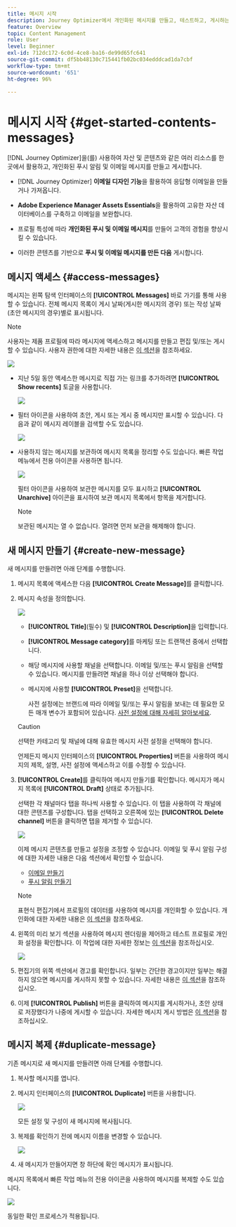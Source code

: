 ```yaml
---
title: 메시지 시작
description: Journey Optimizer에서 개인화된 메시지를 만들고, 테스트하고, 게시하는 방법을 알아봅니다
feature: Overview
topic: Content Management
role: User
level: Beginner
exl-id: 712dc172-6c0d-4ce8-ba16-de99d65fc641
source-git-commit: df5bb48130c715441fb02bc034edddcad1da7cbf
workflow-type: tm+mt
source-wordcount: '651'
ht-degree: 96%

---
```


# 메시지 시작 {#get-started-contents-messages}

[!DNL Journey Optimizer]을(를) 사용하여 자산 및 콘텐츠와 같은 여러 리소스를 한 곳에서 활용하고, 개인화된 푸시 알림 및 이메일 메시지를 만들고 게시합니다.

* [!DNL Journey Optimizer] **이메일 디자인 기능**&#x200B;을 활용하여 응답형 이메일을 만들거나 가져옵니다.

* **Adobe Experience Manager Assets Essentials**&#x200B;을 활용하여 고유한 자산 데이터베이스를 구축하고 이메일을 보완합니다.

* 프로필 특성에 따라 **개인화된 푸시 및 이메일 메시지**&#x200B;를 만들어 고객의 경험을 향상시킬 수 있습니다.

* 이러한 콘텐츠를 기반으로 **푸시 및 이메일 메시지를 만든 다음** 게시합니다.

## 메시지 액세스 {#access-messages}

메시지는 왼쪽 탐색 인터페이스의 **[!UICONTROL Messages]** 바로 가기를 통해 사용할 수 있습니다. 전체 메시지 목록이 게시 날짜(게시한 메시지의 경우) 또는 작성 날짜(초안 메시지의 경우)별로 표시됩니다.

>[!NOTE]
>
>사용자는 제품 프로필에 따라 메시지에 액세스하고 메시지를 만들고 편집 및/또는 게시할 수 있습니다. 사용자 권한에 대한 자세한 내용은 [이 섹션](../administration/permissions.md)을 참조하세요.

![](assets/messages-list.png)

* 지난 5일 동안 액세스한 메시지로 직접 가는 링크를 추가하려면 **[!UICONTROL Show recents]** 토글을 사용합니다.

   ![](assets/show-recent-messages.png)

* 필터 아이콘을 사용하여 초안, 게시 또는 게시 중 메시지만 표시할 수 있습니다. 다음과 같이 메시지 레이블을 검색할 수도 있습니다.

   ![](assets/filter-messages.png)

* 사용하지 않는 메시지를 보관하여 메시지 목록을 정리할 수도 있습니다. 빠른 작업 메뉴에서 전용 아이콘을 사용하면 됩니다.

   ![](assets/archive-message.png)

   필터 아이콘을 사용하여 보관한 메시지를 모두 표시하고 **[!UICONTROL Unarchive]** 아이콘을 표시하여 보관 메시지 목록에서 항목을 제거합니다.

   >[!NOTE]
   >
   >보관된 메시지는 열 수 없습니다. 열려면 먼저 보관을 해제해야 합니다.

## 새 메시지 만들기 {#create-new-message}

새 메시지를 만들려면 아래 단계를 수행합니다.

1. 메시지 목록에 액세스한 다음 **[!UICONTROL Create Message]**&#x200B;를 클릭합니다.

1. 메시지 속성을 정의합니다.

   ![](assets/create-message-properties.png)

   * **[!UICONTROL Title]**(필수) 및 **[!UICONTROL Description]**&#x200B;을 입력합니다.

   * **[!UICONTROL Message category]**&#x200B;를 마케팅 또는 트랜잭션 중에서 선택합니다.

   * 해당 메시지에 사용할 채널을 선택합니다. 이메일 및/또는 푸시 알림을 선택할 수 있습니다. 메시지를 만들려면 채널을 하나 이상 선택해야 합니다.

   * 메시지에 사용할 **[!UICONTROL Preset]**&#x200B;을 선택합니다.

      사전 설정에는 브랜드에 따라 이메일 및/또는 푸시 알림을 보내는 데 필요한 모든 매개 변수가 포함되어 있습니다. [사전 설정에 대해 자세히 알아보세요](../configuration/message-presets.md).
   >[!CAUTION]
   >
   >선택한 카테고리 및 채널에 대해 유효한 메시지 사전 설정을 선택해야 합니다.

   언제든지 메시지 인터페이스의 **[!UICONTROL Properties]** 버튼을 사용하여 메시지의 제목, 설명, 사전 설정에 액세스하고 이를 수정할 수 있습니다.

1. **[!UICONTROL Create]**&#x200B;를 클릭하여 메시지 만들기를 확인합니다. 메시지가 메시지 목록에 **[!UICONTROL Draft]** 상태로 추가됩니다.

   선택한 각 채널마다 탭을 하나씩 사용할 수 있습니다. 이 탭을 사용하여 각 채널에 대한 콘텐츠를 구성합니다. 탭을 선택하고 오른쪽에 있는 **[!UICONTROL Delete channel]** 버튼을 클릭하면 탭을 제거할 수 있습니다.

   ![](assets/create-messages-content.png)

   이제 메시지 콘텐츠를 만들고 설정을 조정할 수 있습니다. 이메일 및 푸시 알림 구성에 대한 자세한 내용은 다음 섹션에서 확인할 수 있습니다.

   * [이메일 만들기](create-email.md)
   * [푸시 알림 만들기](create-push.md)

   >[!NOTE]
   >   
   >표현식 편집기에서 프로필의 데이터를 사용하여 메시지를 개인화할 수 있습니다. 개인화에 대한 자세한 내용은 [이 섹션](../personalization/personalize.md)을 참조하세요.

1. 왼쪽의 미리 보기 섹션을 사용하여 메시지 렌더링을 제어하고 테스트 프로필로 개인화 설정을 확인합니다. 이 작업에 대한 자세한 정보는 [이 섹션](../design/preview.md)을 참조하십시오.

   ![](assets/messages-simple-preview.png)

1. 편집기의 위쪽 섹션에서 경고를 확인합니다.  일부는 간단한 경고이지만 일부는 해결하지 않으면 메시지를 게시하지 못할 수 있습니다. 자세한 내용은 [이 섹션](alerts.md)을 참조하십시오.

1. 이제 **[!UICONTROL Publish]** 버튼을 클릭하여 메시지를 게시하거나, 초안 상태로 저장했다가 나중에 게시할 수 있습니다. 자세한 메시지 게시 방법은 [이 섹션](publish-manage-message.md)을 참조하십시오.

## 메시지 복제 {#duplicate-message}

기존 메시지로 새 메시지를 만들려면 아래 단계를 수행합니다.

1. 복사할 메시지를 엽니다.

1. 메시지 인터페이스의 **[!UICONTROL Duplicate]** 버튼을 사용합니다.

   ![](assets/message-duplicate.png)

   모든 설정 및 구성이 새 메시지에 복사됩니다.

1. 복제를 확인하기 전에 메시지 이름을 변경할 수 있습니다.

   ![](assets/message-duplicate-confirm.png)

1. 새 메시지가 만들어지면 창 하단에 확인 메시지가 표시됩니다.

메시지 목록에서 빠른 작업 메뉴의 전용 아이콘을 사용하여 메시지를 복제할 수도 있습니다.

![](assets/message-duplicate-from-list.png)

동일한 확인 프로세스가 적용됩니다.

